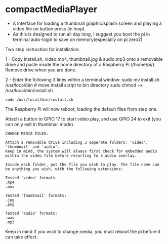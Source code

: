 # compactMediaPlayer

- A interface for loading a thumbnail graphic/splash screen and playing a video file on button press (in loop).
- As this is designed to run all day long, I suggest you boot the pi in terminal auto-login to save on memory(especially on pi zero2)

Two step instruction for installation:

1 - Copy install.sh, video.mp4, thumbnail.jpg & audio.mp3 onto a removable drive and paste inside the home directory of a Raspberry Pi (/home/pi/). Remove drive when you are done.

2 - Enter the following 3 lines within a terminal window:
    sudo mv install.sh /usr/local/bin # move install script to bin directory
    sudo chmod +x /usr/local/bin/install.sh       
    
    sudo /usr/local/bin/install.sh 

The Raspberry Pi will now reboot, loading the default files from step one. 

Attach a button to GPIO 17 to start video play, and use GPIO 24 to exit (you can only exit in thumbnail mode).

    CHANGE MEDIA FILES:

    Attach a removable drive including 3 seperate folders: 'video', 'thumbnail' and 'audio'. 
    Keep in mind, the system will always first check for embedded audio within the video file before resorting to a audio overlay.

    Inisde each folder, put the file you wish to play. The file name can be anything you wish, with the following extensions:

    Tested 'video' formats 
    .mp4
    .mov

    Tested 'thumbnail' formats:
    .jpg
    .png 
    
    Tested 'audio' formats:
    .wav
    .mp3
  
  Keep in mind if you wish to change media, you must reboot the pi before it can take effect.







